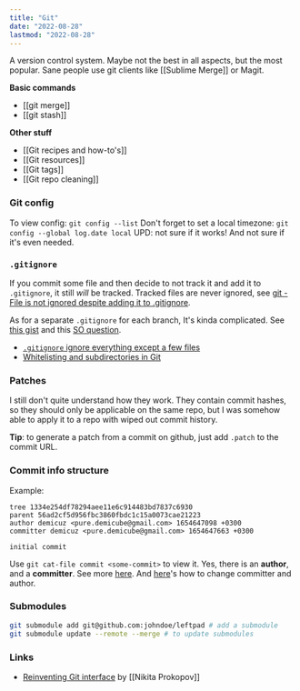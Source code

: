 ```yaml
---
title: "Git"
date: "2022-08-28"
lastmod: "2022-08-28"
---
```


A version control system. Maybe not the best in all aspects, but the most popular. Sane people use git clients like [[Sublime Merge]] or Magit.

**Basic commands**
- [[git merge]]
- [[git stash]]

**Other stuff**
- [[Git recipes and how-to's]]
- [[Git resources]]
- [[Git tags]]
- [[Git repo cleaning]]

### Git config
To view config: `git config --list`
Don't forget to set a local timezone: `git config --global log.date local` UPD: not sure if it works! And not sure if it's even needed.

### `.gitignore`
If you commit some file and then decide to not track it and add it to `.gitignore`, it still *will* be tracked. Tracked files are never ignored, see [git - File is not ignored despite adding it to .gitignore](https://stackoverflow.com/questions/66716064).

As for a separate `.gitignore` for each branch, It's kinda complicated. See [this gist](https://gist.github.com/wizioo/c89847c7894ede628071) and this [SO question](https://stackoverflow.com/questions/58332148/).

- [`.gitignore` ignore everything except a few files](https://stackoverflow.com/questions/987142/)
- [Whitelisting and subdirectories in Git](https://stackoverflow.com/questions/9162919/)

### Patches
I still don't quite understand how they work. They contain commit hashes, so they should only be applicable on the same repo, but I was somehow able to apply it to a repo with wiped out commit history.

**Tip**: to generate a patch from a commit on github, just add `.patch` to the commit URL.


### Commit info structure
Example:
```
tree 1334e254df78294aee11e6c914483bd7837c6930
parent 56ad2cf5d956fbc3860fbdc1c15a0073cae21223
author demicuz <pure.demicube@gmail.com> 1654647098 +0300
committer demicuz <pure.demicube@gmail.com> 1654647663 +0300

initial commit
```

Use `git cat-file commit <some-commit>` to view it. Yes, there is an **author**, and a **committer**. See more [here](https://ivan.bessarabov.com/blog/git-author-committer). And [here](https://stackoverflow.com/questions/750172)'s how to change committer and author.

### Submodules
```bash
git submodule add git@github.com:johndoe/leftpad # add a submodule
git submodule update --remote --merge # to update submodules
```

### Links
- [Reinventing Git interface](https://tonsky.me/blog/reinventing-git-interface/) by [[Nikita Prokopov]]